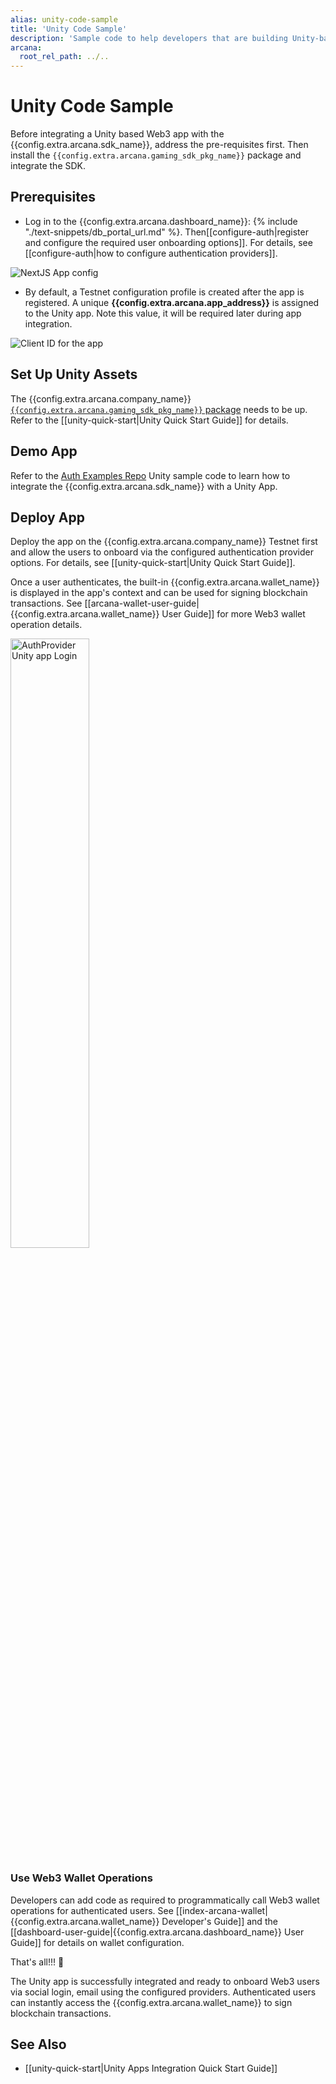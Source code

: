 ```yaml
---
alias: unity-code-sample
title: 'Unity Code Sample'
description: 'Sample code to help developers that are building Unity-based gaming apps to quickly integrate with the Arcana Auth SDK.'
arcana:
  root_rel_path: ../..
---
```


# Unity Code Sample

Before integrating a Unity based Web3 app with the {{config.extra.arcana.sdk_name}}, address the pre-requisites first. Then install the `{{config.extra.arcana.gaming_sdk_pkg_name}}` package and integrate the SDK.

## Prerequisites

* Log in to the {{config.extra.arcana.dashboard_name}}: {% include "./text-snippets/db_portal_url.md" %}. Then[[configure-auth|register and configure the required user onboarding options]]. For details, see [[configure-auth|how to configure authentication providers]].

<img class="an-screenshots-noeffects" alt="NextJS App config" src="/img/nextjs_app_db_setup_google_twitch.png"/>

* By default, a Testnet configuration profile is created after the app is registered. A unique **{{config.extra.arcana.app_address}}** is assigned to the Unity app. Note this value, it will be required later during app integration.

<img class="an-screenshots-noeffects"  alt="Client ID for the app" src="/img/an_db_app_address.png"/>

## Set Up Unity Assets

The {{config.extra.arcana.company_name}} [`{{config.extra.arcana.gaming_sdk_pkg_name}}` package](https://github.com/arcana-network/auth-unity/tree/main/Assets/ArcanaSDK) needs to be up. Refer to the [[unity-quick-start|Unity Quick Start Guide]] for details.

## Demo App

Refer to the [Auth Examples Repo](https://github.com/arcana-network/auth-examples) Unity sample code to learn how to integrate the {{config.extra.arcana.sdk_name}} with a Unity App.

## Deploy App

Deploy the app on the {{config.extra.arcana.company_name}} Testnet first and allow the users to onboard via the configured authentication provider options. For details, see [[unity-quick-start|Unity Quick Start Guide]].

Once a user authenticates, the built-in {{config.extra.arcana.wallet_name}} is displayed in the app's context and can be used for signing blockchain transactions. See [[arcana-wallet-user-guide|{{config.extra.arcana.wallet_name}} User Guide]] for more Web3 wallet operation details.

<img class="an-screenshots" alt="AuthProvider Unity app Login" src="/img/auth_ex_html_css_js_app2.png" width="50%"/>

### Use Web3 Wallet Operations

Developers can add code as required to programmatically call Web3 wallet operations for authenticated users. See [[index-arcana-wallet|{{config.extra.arcana.wallet_name}} Developer's Guide]] and the [[dashboard-user-guide|{{config.extra.arcana.dashboard_name}} User Guide]] for details on wallet configuration.

That's all!!! :tada:

The Unity app is successfully integrated and ready to onboard Web3 users via social login, email using the configured providers. Authenticated users can instantly access the {{config.extra.arcana.wallet_name}} to sign blockchain transactions.

## See Also

* [[unity-quick-start|Unity Apps Integration Quick Start Guide]]
